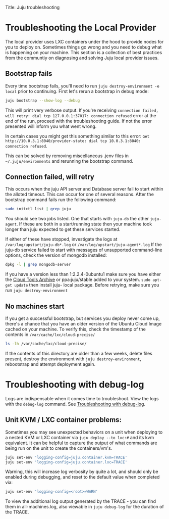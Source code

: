 Title: Juju troubleshooting

# Troubleshooting the Local Provider

The local provider uses LXC containers under the hood to provide nodes for you
to deploy on. Sometimes things go wrong and you need to debug what is happening
on your machine. This section is a collection of best practices from the communtiy
on diagnosing and solving Juju local provider issues.

## Bootstrap fails

Every time bootstrap fails, you'll need to run `juju destroy-environment -e
local` prior to continuing. First let's rerun a bootstrap in debug mode:

```bash
juju bootstrap --show-log --debug
```

This will print very verbose output. If you're receiving `connection failed,
will retry: dial tcp 127.0.0.1:37017: connection refused` error at the end of
the run, proceed with the troubleshooting guide. If not the error presented will 
inform you what went wrong.

In certain cases you might get this something similar to this error: `Get
http://10.0.3.1:8040/provider-state: dial tcp 10.0.3.1:8040: connection
refused`.

This can be solved by removing miscellaneous .jenv files in
`~/.juju/environments` and rerunning the bootstrap command.

## Connection failed, will retry

This occurs when the juju API server and Database server fail to start within
the alloted timeout. This can occur for one of several reasons. After the
bootstrap command fails run the following command:

```bash
sudo initctl list | grep juju
```

You should see two jobs listed. One that starts with `juju-db` the other `juju-
agent`. If these are both in a start/running state then your machine took longer
than juju expected to get these services started.

If either of these have stopped, investigate the logs at 
`/var/log/upstart/juju-db*.log` or `/var/log/upstart/juju-agent*.log` If the 
juju-db service failed to start with messages of unsupported command-line 
options, check the version of mongodb installed:

```bash
dpkg -l | grep mongodb-server
```

If you have a version less than 1:2.2.4-0ubuntu1 make sure you have either the
[Cloud Tools Archive](https://wiki.ubuntu.com/ServerTeam/CloudToolsArchive) or
ppa:juju/stable added to your system. `sudo apt-get update` then install juju-
local package. Before retrying, make sure you run `juju destroy-environment`


## No machines start

If you get a successful bootstrap, but services you deploy never come up,
there's a chance that you have an older version of the Ubuntu Cloud Image 
cached on your machine. To verify this, check the timestamp of the contents in
`/var/cache/lxc/cloud-precise/`

```bash
ls -lh /var/cache/lxc/cloud-precise/
```

If the contents of this directory are older than a few weeks, delete files
present, destroy the environment with `juju destroy-environment`, rebootstrap
and attempt deployment again.


# Troubleshooting with debug-log

Logs are indispensable when it comes time to troubleshoot. View the logs with
the `debug-log` command. See
[Troubleshooting with debug-log](./troubleshooting-debug-log.html).


##  Unit KVM / LXC container problems:

Sometimes you may see unexpected behaviors on a unit when deploying to
a nested KVM or LXC container via `juju deploy --to lxc:#` and its kvm
equivalent. It can be helpful to capture the output of what commands are being
run on the unit to create the containers/vm's.

```bash
juju set-env 'logging-config=juju.container.kvm=TRACE'
juju set-env 'logging-config=juju.container.lxc=TRACE'
```

Warning, this will increase log verbosity by quite a lot, and should only be
enabled during debugging, and reset to the default value when completed via:

```bash
juju set-env 'logging-config=<root>=WARN'
```


To view the additional log output generated by the TRACE - you can find them in
all-machines.log, also viewable in `juju debug-log` for the duration of the TRACE.
